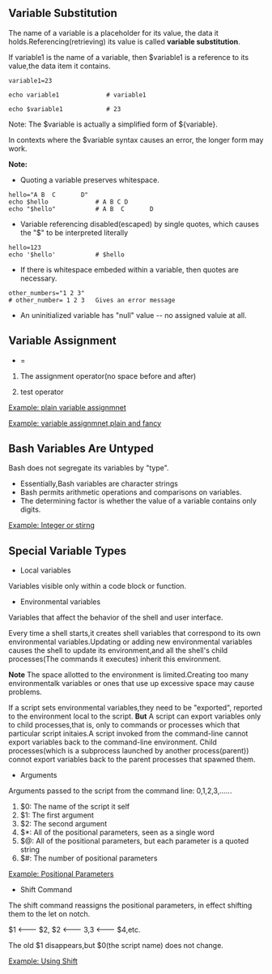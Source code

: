 ## Variable Substitution

The name of a variable is a placeholder for its value, the data it holds.Referencing(retrieving) its value is called **variable substitution**.


If variable1 is the name of a variable, then $variable1 is a reference to its value,the data item it contains.

```shell
variable1=23

echo variable1             # variable1

echo $variable1            # 23

```

Note: The $variable is actually a simplified form of ${variable}. 

In contexts where the $variable syntax causes an error, the longer form may work.

**Note:**

- Quoting a variable preserves whitespace.

```shell
hello="A B  C       D"
echo $hello             # A B C D
echo "$hello"           # A B  C       D
```
- Variable referencing disabled(escaped) by single quotes, which causes the "$" to be interpreted literally

```shell
hello=123
echo '$hello'           # $hello
```

- If there is whitespace embeded within a variable, then quotes are necessary.

```shell
other_numbers="1 2 3"
# other_number= 1 2 3   Gives an error message
```
- An uninitialized variable has "null" value -- no assigned valuie at all.


## Variable Assignment

- =

1. The assignment operator(no space before and after)

2. test operator

[Example: plain variable assignmnet](../../scripts/Chapter-3-Introduction-to-Variables-and-Parameters/plain-variable-assignmnet.sh)


[Example: variable assignmnet,plain and fancy](../../scripts/Chapter-3-Introduction-to-Variables-and-Parameters/variable-assignmnet-plain-fancy.sh)


## Bash Variables Are Untyped

Bash does not segregate its variables by "type".

- Essentially,Bash variables are character strings
- Bash permits arithmetic operations and comparisons on variables.
- The determining factor is whether the value of a variable contains only digits.

[Example: Integer or stirng](../../scripts/Chapter-3-Introduction-to-Variables-and-Parameters/integer-or-string.sh)

## Special Variable Types

- Local variables

Variables visible only within a code block or function.

- Environmental variables

Variables that affect the behavior of the shell and user interface.

Every time a shell starts,it creates shell variables that correspond to its own environmental variables.Updating or adding new environmental variables causes the shell to update its environment,and all the shell's child processes(The commands it executes) inherit this environment.

**Note**
The space allotted to the environment is limited.Creating too many environmentalk variables or ones that use up excessive space may cause problems.

If a script sets environmental variables,they need to be "exported", reported to the environment local to the script.
**But** A script can export variables only to child processes,that is, only to commands or processes which that particular script initaies.A script invoked from the command-line cannot export variables back to the command-line environment. Child processes(which is a subprocess launched by another process(parent)) connot export variables back to the parent processes that spawned them.

- Arguments

Arguments passed to the script from the command line: $0,$1,$2,$3,......

  1. $0: The name of the script it self
  2. $1: The first argument
  3. $2: The second argument
  4. $*: All of the positional parameters, seen as a single word
  5. $@: All of the positional parameters, but each parameter is a quoted string
  6. $#: The number of positional parameters

[Example: Positional Parameters](../../scripts/Chapter-3-Introduction-to-Variables-and-Parameters/positional-parameters.sh)

- Shift Command

The shift command reassigns the positional parameters, in effect shifting them to the let on notch.

$1 \<--- $2, $2 \<--- $3,$3 \<--- $4,etc.

The old $1 disappears,but $0(the script name) does not change.

[Example: Using Shift](../../scripts/Chapter-3-Introduction-to-Variables-and-Parameters/using-shift.sh)
